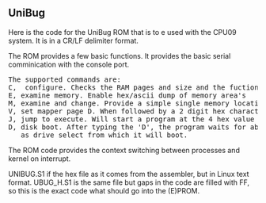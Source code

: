 ## UniBug

Here is the code for the UniBug ROM that is to e used with the CPU09 system. It is in a CR/LF delimiter format.

The ROM provides a few basic functions. It provides the basic serial comminication with the console port.

<pre>
The supported commands are:
C,  configure. Checks the RAM pages and size and the fuctioning of the system timer
E, examine memory. Enable hex/ascii dump of memory area's
M, examine and change. Provide a simple single memory location show, next, previous and change function
V, set mapper page D. When followed by a 2 digit hex character that page is mapped in at $D000-$DFFF.
J, jump to execute. Will start a program at the 4 hex value typed after the 'J'. 
D, disk boot. After typing the 'D', the program waits for about 2 seconds, In that time a '0' or '1' may be typed
   as drive select from which it will boot.
</pre>

The ROM code provides the context switching between processes and kernel on interrupt.

UNIBUG.S1 if the hex file as it comes from the assembler, but in Linux text format. 
UBUG_H.S1 is the same file but gaps in the code are filled with FF, so this is the exact
code what should go into the (E)PROM.
